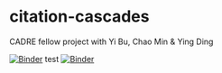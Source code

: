 # citation-cascades
CADRE fellow project with Yi Bu, Chao Min &amp; Ying Ding

[![Binder](https://mybinder.org/badge_logo.svg)](https://mybinder.org/v2/gh/iuni-cadre/Fellow2-citation-cascades.git/96f95dd1c119aa795c504244cd055216741d51b9)
test
[![Binder](http://acf9990e6b88411e991df02800e92ef4-155764054.us-east-2.elb.amazonaws.com/badge_logo.svg)](http://acf9990e6b88411e991df02800e92ef4-155764054.us-east-2.elb.amazonaws.com/v2/gh/iuni-cadre/Fellow2-citation-cascades.git/d1717e9096c6b8577f8ed4063deb444f10f504f4)
